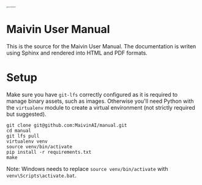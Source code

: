 <img src="static/toonshaded.png" alt="toonshaded" style="zoom:25%;" />

# Maivin User Manual

This is the source for the Maivin User Manual.  The documentation is writen using Sphinx and rendered into HTML and PDF formats.

# Setup

Make sure you have `git-lfs` correctly configured as it is required to manage binary assets, such as images.  Otherwise you'll
need Python with the `virtualenv` module to create a virtual environment (not strictly required but suggested).

```
git clone git@github.com:MaivinAI/manual.git
cd manual
git lfs pull
virtualenv venv
source venv/bin/activate
pip install -r requirements.txt
make
```

Note: Windows needs to replace `source venv/bin/activate` with `venv\Scripts\activate.bat`.

